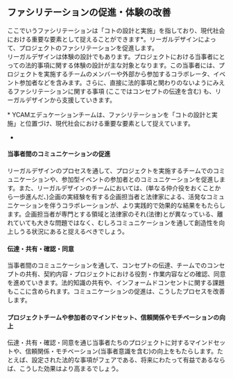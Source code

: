 <!--

-->

## <a name="section3">ファシリテーションの促進・体験の改善</a>   

ここでいうファシリテーションは「コトの設計と実施」を指しており、現代社会における重要な要素として捉えることができます\*。リーガルデザインによって、プロジェクトのファシリテーションを促進します。  
リーガルデザインは体験の設計でもあります。プロジェクトにおける当事者にとっての法的事項に関する体験の設計が主な対象となります。この当事者には、プロジェクトを実施するチームのメンバーや外部から参加するコラボレータ、イベント参加者などを含みます。さらに、直接に法的事項と関わりのないようにみえるファシリテーションに関する事項 (ここではコンセプトの伝達を含む) も、リーガルデザインから支援していきます。  


\* YCAMエデュケーションチームは、ファシリテーションを「コトの設計と実施」と位置づけ、現代社会における重要な要素として捉えています。  


-


#### 当事者間のコミュニケーションの促進

リーガルデザインのプロセスを通して、プロジェクトを実施するチームでのコミュニケーションや、参加型イベントの参加者とのコミュニケーションを促進します。また、リーガルデザインのチームにおいては、(単なる仲介役をおくことから一歩進んだ、)企画の実経験を有する企画担当者と法律家による、活発なコミュニケーションを伴うコラボレーションが、より実践的で効果的な結果をもたらします。企画担当者が専門とする領域と法律家のそれ(法律)とが異なっている、離れていても大きな問題ではなく、むしろコミュニケーションを通して創造性を向上しうる状況にあると捉えるべきでしょう。    

<!--

>-
>fyi 
ディスカッションやプレゼンテーションによる情報提供などを通じてその体験をより良くできます。ツールに関して、読みやすさ、マニュアルの整備、汎用性の向上などによるユーザビリティの向上も貢献します。  

>-

>fyi イベントの参加同意書  
>イベントの参加同意書は、単に主催者の法的リスクを減らすだけでなく、参加者とのコミュニケーションを促進し、コンセプトを促進する法的な設計(権利処理など)を実装(条文化)する機能を有し、これを通じ、イベントのコンセプトを効果的に実現しうると考えられます。さらに、同意書は、(そもそも創造性向上を志向する)イベントのコンセプトや内容などを示し、これらの理解を促す「ファシリテーションのツール」として利用できると考えられます。  

>-
>
>e.g. エンジニアと法律家とのコラボレーション  
>GRP CFの開発では、プロジェクトの主要なメンバーにエンジニアでもある企画担当者と法律家の双方を含んでいる。検討項目が多く文化的な差もあり、タフなプロダクションだったかもしれず企画担当者も法律家も負担は少なくなかったと思われるが、これによって、密なディスカッションを行うことができ相互理解が進み、条件の設定、ひながた内の規定と別途協議の切り分けなど、クリエイションの現場に即したより実践的な成果を生み出せた。他のプロジェクトでも同様に、両者のコラボレーションはより実践的な成果につながったと考えられる。  
>

-
>fyi  
>コラボレータとの対面でのミーティングにおける契約内容の共有、参加型イベントのための同意書に示された契約内容についてのイベントにおけるプレゼンテーションなどを通して、契約内容の共有・理解促進を行います。
>
>-
>
>fyi  
>3,4章から引用!!!
>
>
>

-->


#### 伝達・共有・確認・同意  

当事者間のコミュニケーションを通して、コンセプトの伝達、チームでのコンセプトの共有、契約内容・プロジェクトにおける役割・作業内容などの確認、同意を進めていきます。法的知識の共有や、インフォームドコンセントに関する課題もここに含められます。コミュニケーションの促進は、こうしたプロセスを改善します。  

<!--
>
>e.g.    
>GRPCFを用いることで、コンセプトの伝達や創造性の向上について評価がなされた。
>作業内容の確認、3章から引用、GRPCFアンケート結果!!! 
>
>→ツール
>
>-
>
>e.g. コンセプトの伝達  
ファシリテーション、とりわけコンセプトの伝達やマインドセットにおいて有効であったことを意味している。
環境の設計を表現したツールをメディアとして解することで、プロジェクトの認識を促進できる。      
>
>→ツール
>
>-
>
>fyi 同意を得る  
>プロジェクトを遂行するためには、関する権利義務の設定やタスクの実施が必要になります。これらについて当事者間で事前にコンセンサスを取ることが大切です。  
>オープン化のガイドライン 同意を得る !!!  
>→ツールの開発・利活用  
>
>-
>
>fyi  
>「2015 YCAM Sports Hackathon の参加者のための同意書」のフォーク元である「IAMAS ハッカソン／メイカソン参加同意書」の開発者である小林らは、この同意書について、同意書を利用したイベントの終了後に参加者に対してアンケート調査を行なった。この結果、回答者63名のうち80%以上が、こうした同意書が必要であると答えている(小林茂, 水野祐 "ハッカソンなど共創の場における知的財産権に関するルールの作成－参加同意書の提案と適用事例から得られた知見－" 情報処理学会 デジタルプラクティス Vol.7 No.2　通巻26号, 2016)。
>
>-
>
>fyi  
>多量の契約内容の確認やこどもによる契約内容の理解は、リーガルデザインがロチクムべきインフォームドコンセントの課題に含まれます。  
>
>  

-->

#### プロジェクトチームや参加者のマインドセット、信頼関係やモチベーションの向上

伝達・共有・確認・同意を通じ当事者たちのプロジェクトに対するマインドセットや、信頼関係・モチベーション(当事者意識を含む)の向上をもたらします。たとえば、設定された法的な事項がフェアである、将来にわたって有益であるならば、こうした効果はより高まるでしょう。  


<!--

→ツールの開発・利活用   

>-
>fyi 法的ツールの利活用  
>参加型イベントの同意書に関して、参加者とのコミュニケーションを支援しファシリテーションを促進する効果について、企画担当者、参加者等にヒアリングを行った結果、参加型イベントにおいて、同意書のリーガルデザインは、イベントのコンセプトやオープン化についての理解、当事者意識の向上といったファシリテーションの促進に効果がある可能性が示唆された。  
>
>-
>
>fyi 信頼関係の構築  
>契約関連のツールがもたらす効果のひとつとして、信頼関係の構築がある(第3章)。契約では二者もしくはそれ以上が合意を形成するが、ツールを介した事前のディスカッションやプレゼンテーション、関連事項の理解を深めるコミュニケーションは互いの信頼関係を強めることになる。民法の原則のひとつに信義を重んじ誠実の原則(民1条2項)、互いの信頼関係を裏切らないように私権を行使すべきという原則があるが、リーガルデザインは当事者が信義誠実であるためのプラットフォームである信頼関係を醸成しうるといえる。  
>
>

-->





